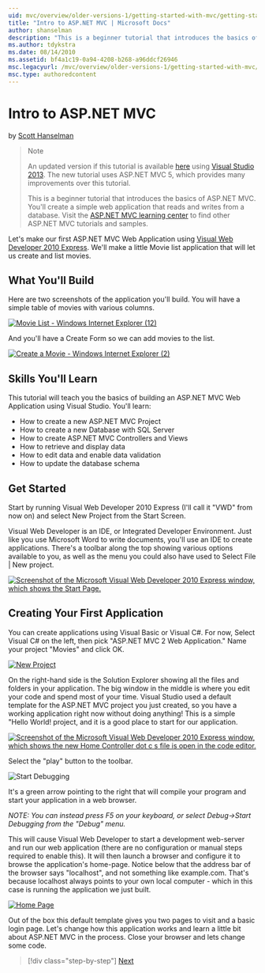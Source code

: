 ```yaml
---
uid: mvc/overview/older-versions-1/getting-started-with-mvc/getting-started-with-mvc-part1
title: "Intro to ASP.NET MVC | Microsoft Docs"
author: shanselman
description: "This is a beginner tutorial that introduces the basics of ASP.NET MVC. Create a simple web application that reads and writes from a database. (1 of 8)"
ms.author: tdykstra
ms.date: 08/14/2010
ms.assetid: bf4a1c19-0a94-4208-b268-a96ddcf26946
msc.legacyurl: /mvc/overview/older-versions-1/getting-started-with-mvc/getting-started-with-mvc-part1
msc.type: authoredcontent
---
```

# Intro to ASP.NET MVC

by [Scott Hanselman](https://github.com/shanselman)

> > [!NOTE]
> > An updated version if this tutorial is available [here](../../getting-started/introduction/getting-started.md) using [Visual Studio 2013](https://my.visualstudio.com/Downloads?q=visual%20studio%202013). The new tutorial uses ASP.NET MVC 5, which provides many improvements over this tutorial.
>
>
> This is a beginner tutorial that introduces the basics of ASP.NET MVC. You'll create a simple web application that reads and writes from a database. Visit the [ASP.NET MVC learning center](../../../index.md) to find other ASP.NET MVC tutorials and samples.

Let's make our first ASP.NET MVC Web Application using [Visual Web Developer 2010 Express](https://www.microsoft.com/express/Web/). We'll make a little Movie list application that will let us create and list movies.

## What You'll Build

Here are two screenshots of the application you'll build. You will have a simple table of movies with various columns.

[![Movie List - Windows Internet Explorer (12)](getting-started-with-mvc-part1/_static/image2.png)](getting-started-with-mvc-part1/_static/image1.png)

And you'll have a Create Form so we can add movies to the list.

[![Create a Movie - Windows Internet Explorer (2)](getting-started-with-mvc-part1/_static/image4.png)](getting-started-with-mvc-part1/_static/image3.png)

## Skills You'll Learn

This tutorial will teach you the basics of building an ASP.NET MVC Web Application using Visual Studio. You'll learn:

- How to create a new ASP.NET MVC Project
- How to create a new Database with SQL Server
- How to create ASP.NET MVC Controllers and Views
- How to retrieve and display data
- How to edit data and enable data validation
- How to update the database schema

## Get Started

Start by running Visual Web Developer 2010 Express (I'll call it "VWD" from now on) and select New Project from the Start Screen.

Visual Web Developer is an IDE, or Integrated Developer Environment. Just like you use Microsoft Word to write documents, you'll use an IDE to create applications. There's a toolbar along the top showing various options available to you, as well as the menu you could also have used to Select File | New project.

[![Screenshot of the Microsoft Visual Web Developer 2010 Express window, which shows the Start Page.](getting-started-with-mvc-part1/_static/image6.png)](getting-started-with-mvc-part1/_static/image5.png)

## Creating Your First Application

You can create applications using Visual Basic or Visual C#. For now, Select Visual C# on the left, then pick "ASP.NET MVC 2 Web Application." Name your project "Movies" and click OK.

[![New Project](getting-started-with-mvc-part1/_static/image8.png)](getting-started-with-mvc-part1/_static/image7.png)

On the right-hand side is the Solution Explorer showing all the files and folders in your application. The big window in the middle is where you edit your code and spend most of your time. Visual Studio used a default template for the ASP.NET MVC project you just created, so you have a working application right now without doing anything! This is a simple "Hello World! project, and it is a good place to start for our application.

[![Screenshot of the Microsoft Visual Web Developer 2010 Express window, which shows the new Home Controller dot c s file is open in the code editor.](getting-started-with-mvc-part1/_static/image10.png)](getting-started-with-mvc-part1/_static/image9.png)

Select the "play" button to the toolbar.

![Start Debugging](getting-started-with-mvc-part1/_static/image11.png)

It's a green arrow pointing to the right that will compile your program and start your application in a web browser.

*NOTE: You can instead press F5 on your keyboard, or select Debug-&gt;Start Debugging from the "Debug" menu.*

This will cause Visual Web Developer to start a development web-server and run our web application (there are no configuration or manual steps required to enable this). It will then launch a browser and configure it to browse the application's home-page. Notice below that the address bar of the browser says "localhost", and not something like example.com. That's because localhost always points to your own local computer - which in this case is running the application we just built.

[![Home Page](getting-started-with-mvc-part1/_static/image13.png)](getting-started-with-mvc-part1/_static/image12.png)

Out of the box this default template gives you two pages to visit and a basic login page. Let's change how this application works and learn a little bit about ASP.NET MVC in the process. Close your browser and lets change some code.

> [!div class="step-by-step"]
> [Next](getting-started-with-mvc-part2.md)

